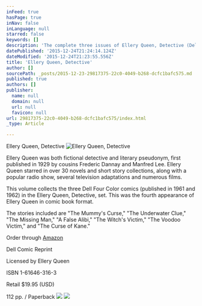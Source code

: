 ```yaml
---
inFeed: true
hasPage: true
inNav: false
inLanguage: null
starred: false
keywords: []
description: 'The complete three issues of Ellery Queen, Detective (Dell Four Color) comics reprinted in one volume.'
datePublished: '2015-12-24T21:24:14.124Z'
dateModified: '2015-12-24T21:23:55.556Z'
title: 'Ellery Queen, Detective'
author: []
sourcePath: _posts/2015-12-23-29817375-22c0-4049-b268-dcfc1bafc575.md
published: true
authors: []
publisher:
  name: null
  domain: null
  url: null
  favicon: null
url: 29817375-22c0-4049-b268-dcfc1bafc575/index.html
_type: Article

---
```

Ellery Queen, Detective
![Ellery Queen, Detective](https://s3-us-west-2.amazonaws.com/the-grid-img/p/90cbc6892c2f61acf69307e375d27e0f62806c39.jpg)

Ellery Queen was both fictional 
detective and literary pseudonym, first published in 1929 by cousins 
Frederic Dannay and Manfred Lee. Ellery Queen starred in over 30 novels 
and short story collections, along with a popular radio show, several 
television adaptations and numerous films.

This volume collects the three 
Dell Four Color comics (published in 1961 and 1962) in the Ellery Queen,
Detective, set. This was the fourth appearance of Ellery Queen in comic
book format.

The stories included are "The 
Mummy's Curse," "The Underwater Clue," "The Missing Man," "A False 
Alibi," "The Witch's Victim," "The Voodoo Victim," and "The Curse of 
Kane."

Order through [Amazon][0]

Dell Comic Reprint[][0]

Licensed by Ellery Queen

ISBN 1-61646-316-3

Retail $19.95 (USD)

112 pp. / Paperback
![](https://s3-us-west-2.amazonaws.com/the-grid-img/p/48a6539471e3b6d43e466bea82212a7219073c20.jpg)
![](https://s3-us-west-2.amazonaws.com/the-grid-img/p/7c51121008667bb94badc9bfbae32faa4528179a.jpg)

[0]: http://www.amazon.com/exec/obidos/ASIN/1616463163/strangeark-20